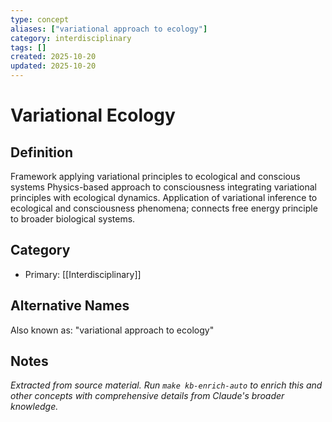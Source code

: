 ```yaml
---
type: concept
aliases: ["variational approach to ecology"]
category: interdisciplinary
tags: []
created: 2025-10-20
updated: 2025-10-20
---
```


# Variational Ecology

## Definition

Framework applying variational principles to ecological and conscious systems
Physics-based approach to consciousness integrating variational principles with ecological dynamics.
Application of variational inference to ecological and consciousness phenomena; connects free energy principle to broader biological systems.

## Category

- Primary: [[Interdisciplinary]]

## Alternative Names

Also known as: "variational approach to ecology"

## Notes

*Extracted from source material. Run `make kb-enrich-auto` to enrich this and other concepts with comprehensive details from Claude's broader knowledge.*
